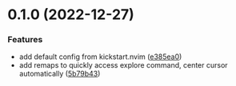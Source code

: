 # 0.1.0 (2022-12-27)


### Features

* add default config from kickstart.nvim ([e385ea0](https://github.com/sacklippe/nvim/commit/e385ea0d7c364aa7f932adba64a118bedd589501))
* add remaps to quickly access explore command, center cursor automatically ([5b79b43](https://github.com/sacklippe/nvim/commit/5b79b4372c3abec50853f524d4d1241a16ef5216))



